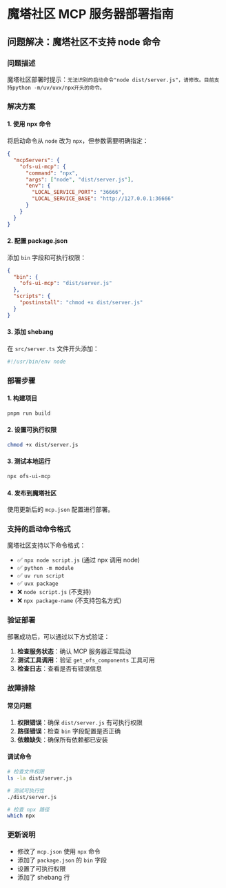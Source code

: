 # 魔塔社区 MCP 服务器部署指南

## 问题解决：魔塔社区不支持 node 命令

### 问题描述
魔塔社区部署时提示：`无法识别的启动命令"node dist/server.js"，请修改。目前支持python -m/uv/uvx/npx开头的命令。`

### 解决方案

#### 1. 使用 npx 命令
将启动命令从 `node` 改为 `npx`，但参数需要明确指定：

```json
{
  "mcpServers": {
    "ofs-ui-mcp": {
      "command": "npx",
      "args": ["node", "dist/server.js"],
      "env": {
        "LOCAL_SERVICE_PORT": "36666",
        "LOCAL_SERVICE_BASE": "http://127.0.0.1:36666"
      }
    }
  }
}
```

#### 2. 配置 package.json
添加 `bin` 字段和可执行权限：

```json
{
  "bin": {
    "ofs-ui-mcp": "dist/server.js"
  },
  "scripts": {
    "postinstall": "chmod +x dist/server.js"
  }
}
```

#### 3. 添加 shebang
在 `src/server.ts` 文件开头添加：

```typescript
#!/usr/bin/env node
```

### 部署步骤

#### 1. 构建项目
```bash
pnpm run build
```

#### 2. 设置可执行权限
```bash
chmod +x dist/server.js
```

#### 3. 测试本地运行
```bash
npx ofs-ui-mcp
```

#### 4. 发布到魔塔社区
使用更新后的 `mcp.json` 配置进行部署。

### 支持的启动命令格式

魔塔社区支持以下命令格式：
- ✅ `npx node script.js` (通过 npx 调用 node)
- ✅ `python -m module`
- ✅ `uv run script`
- ✅ `uvx package`
- ❌ `node script.js` (不支持)
- ❌ `npx package-name` (不支持包名方式)

### 验证部署

部署成功后，可以通过以下方式验证：

1. **检查服务状态**：确认 MCP 服务器正常启动
2. **测试工具调用**：验证 `get_ofs_components` 工具可用
3. **检查日志**：查看是否有错误信息

### 故障排除

#### 常见问题
1. **权限错误**：确保 `dist/server.js` 有可执行权限
2. **路径错误**：检查 `bin` 字段配置是否正确
3. **依赖缺失**：确保所有依赖都已安装

#### 调试命令
```bash
# 检查文件权限
ls -la dist/server.js

# 测试可执行性
./dist/server.js

# 检查 npx 路径
which npx
```

### 更新说明

- 修改了 `mcp.json` 使用 `npx` 命令
- 添加了 `package.json` 的 `bin` 字段
- 设置了可执行权限
- 添加了 shebang 行
